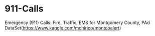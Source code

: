 # 911-Calls

Emergency (911) Calls: Fire, Traffic, EMS for Montgomery County, PAd <br>
DataSet(https://www.kaggle.com/mchirico/montcoalert) 
